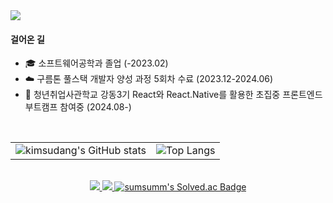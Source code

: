 <img src="https://capsule-render.vercel.app/api?type=rounded&color=ffc8dd&height=200&section=header&text=새로운%20것을%20알아가는게%20즐거운%20프론트엔드%20개발자%20김수연입니다&fontSize=30&fontColor=f8f9fa&animation=fadeIn" />

<div>
  <h4><strong>걸어온 길</strong></h4>
  <ul>
    <li>🎓 소프트웨어공학과 졸업 (-2023.02)</li>
    <li>☁️ 구름톤 풀스택 개발자 양성 과정 5회차 수료 (2023.12-2024.06)</li>
    <li>🌱 청년취업사관학교 강동3기 React와 React.Native를 활용한 초집중 프론트엔드 부트캠프 참여중 (2024.08-)</li>
  </ul>
</div>
<br />

<table style="border: none">
  <tr>
    <td>
      <img src="https://github-readme-stats.vercel.app/api?username=kimsudang&hide=stars,&show=discussions_answered,$show_icons=true&bg_color=00000000" alt="kimsudang's GitHub stats" />
    </td>
    <td>
      <div align="center">
        <img src="https://github-readme-stats.vercel.app/api/top-langs/?username=kimsudang&layout=compact" alt="Top Langs" />
      </div>
    </td>
  </tr>
</table>
<br />

<div align="center">
  <a href="https://let-d0-study.tistory.com">
    <img src="http://img.shields.io/badge/Tistory-FF5722?style=flat-square&logo=Tistory&logoColor=ffffff"/>
  </a>   
  <a href="https://velog.io/@ksy1221">
    <img src="https://img.shields.io/badge/Velog-20C997?style=flat-square&logo=Velog&logoColor=ffffff"/>
  </a>
  <a href="https://solved.ac/profile/sumsumm">
      <img src="http://mazassumnida.wtf/api/mini/generate_badge?boj=sumsumm" alt="sumsumm's Solved.ac Badge" />
  </a>
</div>
